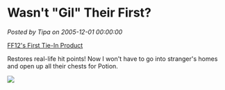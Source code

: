 # Wasn&#039;t &quot;Gil&quot; Their First?

*Posted by Tipa on 2005-12-01 00:00:00*

[FF12's First Tie-In Product](http://www.gamebrink.com/?news=81)

Restores real-life hit points! Now I won't have to go into stranger's homes and open up all their chests for Potion.

![](http://guidesmedia.ign.com/guides/494/images/kalm2.jpg)

